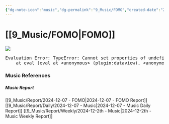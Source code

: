 ```yaml
---
{"dg-note-icon":"music","dg-permalink":"9_Music/FOMO","created-date":"2024-12-07 11:53:00 pm","date":"2024-12-07","type":"music","tags":["music"],"aliases":null,"title":"FOMO","music-url":"https://open.spotify.com/track/02zYabT1FTwMy8byKpd40O","album":"Sylo Songs","album-release-date":"2020-01-21","album-url":"https://open.spotify.com/album/5q8Wc6yo9hQfLH9neXgXRR","cover":"![Sylo Songs](https://i.scdn.co/image/ab67616d00001e0242eab786e1f468f4efd877ad)","cover-url":"https://i.scdn.co/image/ab67616d00001e0242eab786e1f468f4efd877ad","artists":"Sylo","added-at":"Sat Dec 07 2024 - 오후 11:53:03","rating":"⭐⭐⭐⭐⭐⭐⭐","dg-publish":true,"permalink":"/9_Music/FOMO/","dgPassFrontmatter":true,"noteIcon":"music"}
---
```


# [[9_Music/FOMO\|FOMO]]
![](https://i.scdn.co/image/ab67616d00001e0242eab786e1f468f4efd877ad)


<pre class="dataview dataview-error">Evaluation Error: TypeError: Cannot set properties of undefined (setting 'innerHTML')
    at eval (eval at &lt;anonymous&gt; (plugin:dataview), &lt;anonymous&gt;:6:21)</pre>











### Music References
##### Music Report
[[9_Music/Report/2024-12-07 - FOMO\|2024-12-07 - FOMO Report]]
[[9_Music/Report/Daily/2024-12-07 - Music\|2024-12-07 - Music Daily Report]]
[[9_Music/Report/Weekly/2024-12-2th - Music\|2024-12-2th - Music Weekly Report]]






